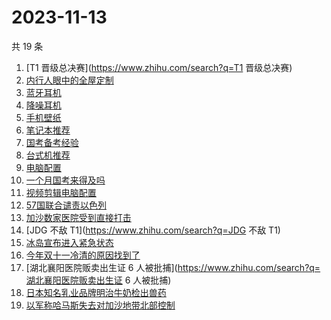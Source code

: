 # 2023-11-13

共 19 条

<!-- BEGIN ZHIHUSEARCH -->
<!-- 最后更新时间 Mon Nov 13 2023 04:08:31 GMT+0800 (China Standard Time) -->
1. [T1 晋级总决赛](https://www.zhihu.com/search?q=T1 晋级总决赛)
1. [内行人眼中的全屋定制](https://www.zhihu.com/search?q=内行人眼中的全屋定制)
1. [蓝牙耳机](https://www.zhihu.com/search?q=蓝牙耳机)
1. [降噪耳机](https://www.zhihu.com/search?q=降噪耳机)
1. [手机壁纸](https://www.zhihu.com/search?q=手机壁纸)
1. [笔记本推荐](https://www.zhihu.com/search?q=笔记本推荐)
1. [国考备考经验](https://www.zhihu.com/search?q=国考备考经验)
1. [台式机推荐](https://www.zhihu.com/search?q=台式机推荐)
1. [电脑配置](https://www.zhihu.com/search?q=电脑配置)
1. [一个月国考来得及吗](https://www.zhihu.com/search?q=一个月国考来得及吗)
1. [视频剪辑电脑配置](https://www.zhihu.com/search?q=视频剪辑电脑配置)
1. [57国联合谴责以色列](https://www.zhihu.com/search?q=57国联合谴责以色列)
1. [加沙数家医院受到直接打击](https://www.zhihu.com/search?q=加沙数家医院受到直接打击)
1. [JDG 不敌 T1](https://www.zhihu.com/search?q=JDG 不敌 T1)
1. [冰岛宣布进入紧急状态](https://www.zhihu.com/search?q=冰岛宣布进入紧急状态)
1. [今年双十一冷清的原因找到了](https://www.zhihu.com/search?q=今年双十一冷清的原因找到了)
1. [湖北襄阳医院贩卖出生证 6 人被批捕](https://www.zhihu.com/search?q=湖北襄阳医院贩卖出生证 6 人被批捕)
1. [日本知名乳业品牌明治牛奶检出兽药](https://www.zhihu.com/search?q=日本知名乳业品牌明治牛奶检出兽药)
1. [以军称哈马斯失去对加沙地带北部控制](https://www.zhihu.com/search?q=以军称哈马斯失去对加沙地带北部控制)
<!-- END ZHIHUSEARCH -->
